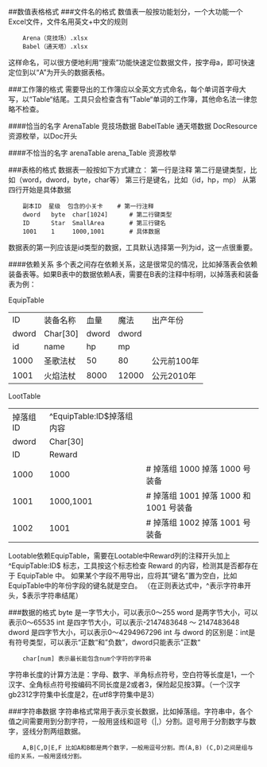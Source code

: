 ##数值表格格式
###文件名的格式
数值表一般按功能划分，一个大功能一个Excel文件，文件名用英文+中文的规则

        Arena（竞技场）.xlsx
        Babel（通天塔）.xlsx
        
这样命名，可以很方便地利用“搜索”功能快速定位数据文件，按字母a，即可快速定位到以“A”为开头的数据表格。

###工作簿的格式
需要导出的工作簿应以全英文方式命名，每个单词首字母大写，以“Table“结尾。工具只会检查含有”Table“单词的工作簿，其他命名法一律忽略不检查。

####恰当的名字
        ArenaTable   竞技场数据
        BabelTable   通天塔数据
        DocResource  资源枚举，以Doc开头
        
####不恰当的名字
        arenaTable
        arena_Table
        资源枚举
        
###表格的格式
数据表一般按如下方式建立：
        第一行是注释
        第二行是键类型，比如（word，dword，byte，char等）
        第三行是键名，比如（id，hp，mp）
        从第四行开始是具体数据

        副本ID  星级  包含的小关卡    # 第一行注释
        dword   byte  char[1024]      # 第二行键类型
        ID      Star  SmallArea       # 第三行键名
        1001    1     1000,1001       # 具体数据
        
数据表的第一列应该是id类型的数据，工具默认选择第一列为id，这一点很重要。

####依赖关系
多个表之间存在依赖关系，这是很常见的情况，比如掉落表会依赖装备表等。如果B表中的数据依赖A表，需要在B表的注释中标明，以掉落表和装备表为例：

EquipTable
<div class="row">
        <div class="span4">
                <table class="table table-bordered table-striped table-condensed">
                <tr>
                        <td>ID</td>
                        <td>装备名称</td>
                        <td>血量</td>
                        <td>魔法</td>
                        <td>出产年份</td>
                </tr>
                <tr>
                        <td>dword</td>
                        <td>Char[30]</td>
                        <td>dword</td>
                        <td>dword</td>
                        <td></td>
                </tr>
                <tr>
                        <td>id</td>
                        <td>name</td>
                        <td>hp</td>
                        <td>mp</td>
                        <td></td>
                </tr>
                <tr>
                        <td>1000</td>
                        <td>圣歌法杖</td>
                        <td>50</td>
                        <td>80</td>
                        <td>公元前100年</td>
                </tr>
                <tr>
                        <td>1001</td>
                        <td>火焰法杖</td>
                        <td>8000</td>
                        <td>12000</td>
                        <td>公元2010年</td>
                </tr>
                </table>
        </div>
</div>

LootTable
<div class="row">
        <div class="span4">
                <table class="table table-bordered table-striped table-condensed">
                        <tr>
                                <td>掉落组ID</td>
                                <td><span color="red">^EquipTable:ID$</span>掉落组内容</td>
                                <td></td>
                        </tr>
                        <tr>
                                <td>dword</td>
                                <td>Char[30]</td>
                                <td></td>
                        </tr>
                        <tr>
                                <td>ID</td>
                                <td>Reward</td>
                                <td></td>
                        </tr>
                        <tr>
                                <td>1000</td>
                                <td>1000</td>
                                <td># 掉落组 1000 掉落 1000 号装备</td>
                        </tr>
                        <tr>
                                <td>1001</td>
                                <td>1000,1001</td>
                                <td># 掉落组 1001 掉落 1000 和 1001 号装备</td>
                        </tr>
                        <tr>
                                <td>1002</td>
                                <td>1001</td>
                                <td># 掉落组 1002 掉落 1001 号装备</td>
                        </tr>
                </table>
        </div>
</div>

Lootable依赖EquipTable，需要在Lootable中Reward列的注释开头加上 ^EquipTable:ID$ 标志，工具按这个标志检查 Reward 的内容，检测其是否都存在于 EquipTable 中。
如果某个字段不用导出，应将其“键名”置为空白，比如EquipTable中的年份字段的键名就是空白。
（在正则表达式中，^表示字符串开头，$表示字符串结尾）

###数据的格式
        byte    是一字节大小，可以表示0～255
        word    是两字节大小，可以表示0～65535
        int     是四字节大小，可以表示-2147483648 ～ 2147483648
        dword   是四字节大小，可以表示0～4294967296
int 与 dword 的区别是：int是有符号类型，可以表示“正数“和”负数“，dword只能表示”正数“

        char[num] 表示最长能包含num个字符的字符串
        
字符串长度的计算方法是：字母、数字、半角标点符号，空白符等长度是1，一个汉字、全角标点符号按编码不同长度是2或者3，保险起见按3算。（一个汉字gb2312字符集中长度是2，在utf8字符集中是3）

###字符串数据
字符串格式常用于表示变长数据，比如掉落组。字符串中，各个值之间需要用到分割字符，一般用竖线和逗号（|,）分割。逗号用于分割数字与数字，竖线分割两组数据。
        
        A,B|C,D|E,F 比如A和B都是两个数字，一般用逗号分割。而(A,B) (C,D)之间是组与组的关系，一般用竖线分割。
